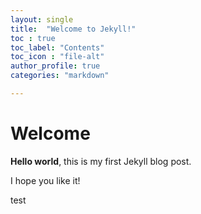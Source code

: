 ```yaml
---
layout: single
title:  "Welcome to Jekyll!"
toc : true
toc_label: "Contents"
toc_icon : "file-alt"
author_profile: true
categories: "markdown"

---
```


# Welcome

**Hello world**, this is my first Jekyll blog post.

I hope you like it!

test